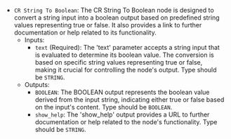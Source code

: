 - `CR String To Boolean`: The CR String To Boolean node is designed to convert a string input into a boolean output based on predefined string values representing true or false. It also provides a link to further documentation or help related to its functionality.
    - Inputs:
        - `text` (Required): The 'text' parameter accepts a string input that is evaluated to determine its boolean value. The conversion is based on specific string values representing true or false, making it crucial for controlling the node's output. Type should be `STRING`.
    - Outputs:
        - `BOOLEAN`: The BOOLEAN output represents the boolean value derived from the input string, indicating either true or false based on the input's content. Type should be `BOOLEAN`.
        - `show_help`: The 'show_help' output provides a URL to further documentation or help related to the node's functionality. Type should be `STRING`.
